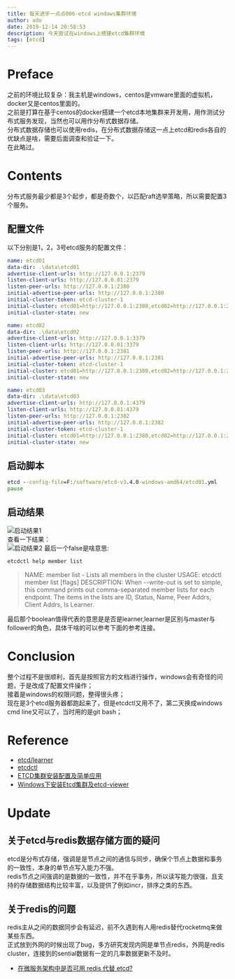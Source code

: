 ```yaml
---
title: 每天进步一点点006-etcd windows集群环境
author: ado
date: 2019-12-14 20:58:53
description: 今天尝试在windows上搭建etcd集群环境
tags: [etcd]
---
```

# Preface
之前的环境比较复杂：我主机是windows，centos是vmware里面的虚拟机，docker又是centos里面的。  
之前是打算在基于centos的docker搭建一个etcd本地集群来开发用，用作测试分布式服务发现，当然也可以用作分布式数据存储。  
分布式数据存储也可以使用redis，在分布式数据存储这一点上etcd和redis各自的优缺点是啥，需要后面调查和验证一下。  
在此略过。

# Contents
分布式服务最少都是3个起步，都是奇数个，以匹配raft选举策略，所以需要配置3个服务。
## 配置文件
以下分别是1，2，3号etcd服务的配置文件：
```yml
name: etcd01
data-dir: .\data\etcd01 
advertise-client-urls: http://127.0.0.1:2379 
listen-client-urls: http://127.0.0.01:2379 
listen-peer-urls: http://127.0.0.1:2380 
initial-advertise-peer-urls: http://127.0.0.1:2380 
initial-cluster-token: etcd-cluster-1 
initial-cluster: etcd01=http://127.0.0.1:2380,etcd02=http://127.0.0.1:2381,etcd03=http://127.0.0.1:2382 
initial-cluster-state: new 
```

```yml
name: etcd02
data-dir: .\data\etcd02 
advertise-client-urls: http://127.0.0.1:3379 
listen-client-urls: http://127.0.0.01:3379 
listen-peer-urls: http://127.0.0.1:2381 
initial-advertise-peer-urls: http://127.0.0.1:2381 
initial-cluster-token: etcd-cluster-1 
initial-cluster: etcd01=http://127.0.0.1:2380,etcd02=http://127.0.0.1:2381,etcd03=http://127.0.0.1:2382 
initial-cluster-state: new 
```

```yml
name: etcd03
data-dir: .\data\etcd03 
advertise-client-urls: http://127.0.0.1:4379 
listen-client-urls: http://127.0.0.01:4379 
listen-peer-urls: http://127.0.0.1:2382 
initial-advertise-peer-urls: http://127.0.0.1:2382 
initial-cluster-token: etcd-cluster-1 
initial-cluster: etcd01=http://127.0.0.1:2380,etcd02=http://127.0.0.1:2381,etcd03=http://127.0.0.1:2382 
initial-cluster-state: new 
```

## 启动脚本

```bat
etcd --config-file=F:/software/etcd-v3.4.0-windows-amd64/etcd01.yml
pause
```

## 启动结果
![启动结果1](./etcd1.png)  
查看一下结果：  
![启动结果2](./etcd2.png)
最后一个false是啥意思:
```sh
etcdctl help member list
```
> NAME:
        member list - Lists all members in the cluster
USAGE:
        etcdctl member list [flags]
DESCRIPTION:
        When --write-out is set to simple, this command prints out comma-separated member lists for each endpoint.
        The items in the lists are ID, Status, Name, Peer Addrs, Client Addrs, Is Learner.

最后那个boolean值得代表的意思是是否是learner,learner是区别与master与follower的角色，具体干啥的可以参考下面的参考连接。  

# Conclusion
整个过程不是很顺利，首先是按照官方的文档进行操作，windows会有奇怪的问题，于是改成了配置文件操作；  
接着是windows的权限问题，整得很头疼；  
现在是3个etcd服务器都跑起来了，但是etcdctl又用不了，第二天换成windows cmd line又可以了，当时用的是git bash；  

# Reference
* [etcd/learner](https://etcd.io/docs/v3.3.12/learning/learner/)
* [etcdctl](https://github.com/etcd-io/etcd/tree/master/etcdctl)
* [ETCD集群安装配置及简单应用](https://blog.csdn.net/god_wot/article/details/77854093)
* [Windows下安装Etcd集群及etcd-viewer](http://kailing.pub/article/index/arcid/253.html)

# Update

## 关于etcd与redis数据存储方面的疑问
etcd是分布式存储，强调是是节点之间的通信与同步，确保个节点上数据和事务的一致性，本身的单节点写入能力不强。  
redis节点之间强调的是数据的一致性，并不在乎事务，所以读写能力很强，且支持的存储数据结构比较丰富，以及提供了例如incr，排序之类的东西。

## 关于redis的问题
redis主从之间的数据同步会有延迟，前不久遇到有人用redis替代rocketmq来做某些东西。  
正式放到外网的时候出现了bug，多方研究发现内网是单节点redis，外网是redis cluster，连接到的sential数据有一定的几率数据更新不及时。
* [在微服务架构中是否可用 redis 代替 etcd?](https://www.v2ex.com/t/520367)